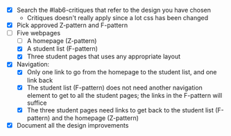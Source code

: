 - [x] Search the #lab6-critiques that refer to the design you have chosen
	- Critiques doesn't really apply since a lot css has been changed
- [x] Pick approved Z-pattern and F-pattern
- [ ] Five webpages
	- [ ] A homepage (Z-pattern)
	- [x] A student list (F-pattern)
	- [x]  Three student pages that uses any appropriate layout	
- [x] Navigation:
	- [x]  Only one link to go from the homepage to the student list, and one link back
	- [x]  The student list (F-pattern) does not need another navigation element to get to all the student pages; the links in the F-pattern will suffice
	- [x]  The three student pages need links to get back to the student list (F-pattern) and the homepage (Z-pattern)
- [x] Document all the design improvements
